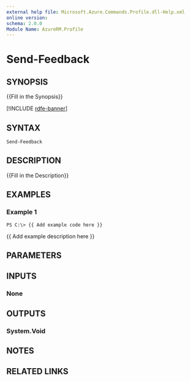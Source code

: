 ```yaml
---
external help file: Microsoft.Azure.Commands.Profile.dll-Help.xml
online version: 
schema: 2.0.0
Module Name: AzureRM.Profile
---
```


# Send-Feedback

## SYNOPSIS
{{Fill in the Synopsis}}

[!INCLUDE [rdfe-banner](../../includes/rdfe-banner.md)]

## SYNTAX

```
Send-Feedback
```

## DESCRIPTION
{{Fill in the Description}}

## EXAMPLES

### Example 1
```
PS C:\> {{ Add example code here }}
```

{{ Add example description here }}

## PARAMETERS

## INPUTS

### None


## OUTPUTS

### System.Void


## NOTES

## RELATED LINKS

